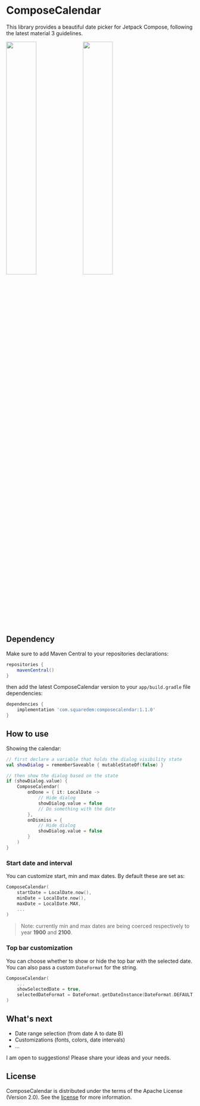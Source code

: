 # ComposeCalendar

This library provides a beautiful date picker for Jetpack Compose, following the latest material 3 guidelines.

<img src="docs/screenshots/daymonth.png" width="40%" />
<img src="docs/screenshots/year.png" width="40%" />

## Dependency

Make sure to add Maven Central to your repositories declarations:

```groovy
repositories {
    mavenCentral()
}
```

then add the latest ComposeCalendar version to your `app/build.gradle` file dependencies:

```groovy
dependencies {
    implementation 'com.squaredem:composecalendar:1.1.0'
}
```

## How to use

Showing the calendar:

```kotlin
// first declare a variable that holds the dialog visibility state
val showDialog = rememberSaveable { mutableStateOf(false) }

// then show the dialog based on the state
if (showDialog.value) {
    ComposeCalendar(
        onDone = { it: LocalDate ->
            // Hide dialog
            showDialog.value = false
            // Do something with the date
        },
        onDismiss = {
            // Hide dialog
            showDialog.value = false
        }
    )
}
```

### Start date and interval

You can customize start, min and max dates. By default these are set as:

```kotlin
ComposeCalendar(
    startDate = LocalDate.now(),
    minDate = LocalDate.now(),
    maxDate = LocalDate.MAX,
    ...
)
```

> Note: currently min and max dates are being coerced respectively to year **1900** and **2100**.

### Top bar customization

You can choose whether to show or hide the top bar with the selected date.
You can also pass a custom `DateFormat` for the string.

```kotlin
ComposeCalendar(
    ...
    showSelectedDate = true,
    selectedDateFormat = DateFormat.getDateInstance(DateFormat.DEFAULT)
)
```

## What's next

- Date range selection (from date A to date B)
- Customizations (fonts, colors, date intervals)
- ...

I am open to suggestions! Please share your ideas and your needs.

## License

ComposeCalendar is distributed under the terms of the Apache License (Version 2.0). See the [license](LICENSE) for more information.

